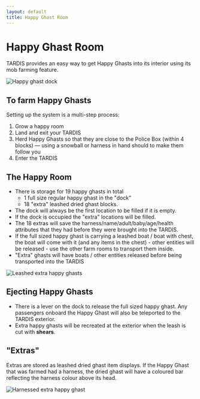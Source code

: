 ```yaml
---
layout: default
title: Happy Ghast Room
---
```


# Happy Ghast Room

TARDIS provides an easy way to get Happy Ghasts into its interior using its mob farming feature.

![Happy ghast dock](/images/rooms/vanilla/happy.jpg)

## To farm Happy Ghasts

Setting up the system is a multi-step process:

1. Grow a happy room
2. Land and exit your TARDIS
3. Herd Happy Ghasts so that they are close to the Police Box (within 4 blocks) — using a snowball or harness in hand should to make them follow you
4. Enter the TARDIS

## The Happy Room

- There is storage for 19 happy ghasts in total
   - 1 full size regular happy ghast in the "dock"
   - 18 "extra" leashed dried ghast blocks.
- The dock will always be the first location to be filled if it is empty.
- If the dock is occupied the "extra" locations will be filled.
- The 18 extras will save the harness/name/adult/baby/age/health attributes that they had before they were brought into the TARDIS.
- If the full sized happy ghast is carrying a leashed boat / boat with chest, the boat will come with it (and any items in the chest) - other entities will be released - use the other farm rooms to transport them inside.
- "Extra" ghasts will have boats / other entities released before being transported into the TARDIS

![Leashed extra happy ghasts](/images/rooms/extra_happy.jpg)

## Ejecting Happy Ghasts

- There is a lever on the dock to release the full sized happy ghast. Any passengers onboard the Happy Ghast will also be teleported to the TARDIS exterior.
- Extra happy ghasts will be recreated at the exterior when the leash is cut with **shears**.

## "Extras"

Extras are stored as leashed dried ghast item displays. If the Happy Ghast that was farmed had a harness, the dried ghast will have a coloured bar reflecting the harness colour above its head.

![Harnessed extra happy ghast](/images/rooms/harnessed_extra.jpg)
